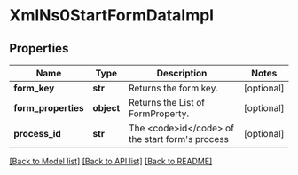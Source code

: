 # XmlNs0StartFormDataImpl

## Properties
Name | Type | Description | Notes
------------ | ------------- | ------------- | -------------
**form_key** | **str** | Returns the form key. | [optional] 
**form_properties** | **object** | Returns the List of FormProperty. | [optional] 
**process_id** | **str** | The &lt;code&gt;id&lt;/code&gt; of the start form&#39;s process | [optional] 

[[Back to Model list]](../README.md#documentation-for-models) [[Back to API list]](../README.md#documentation-for-api-endpoints) [[Back to README]](../README.md)


